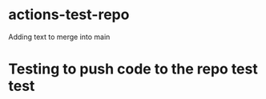 # actions-test-repo


Adding text to merge into main 

# Testing to push code to the repo test test


